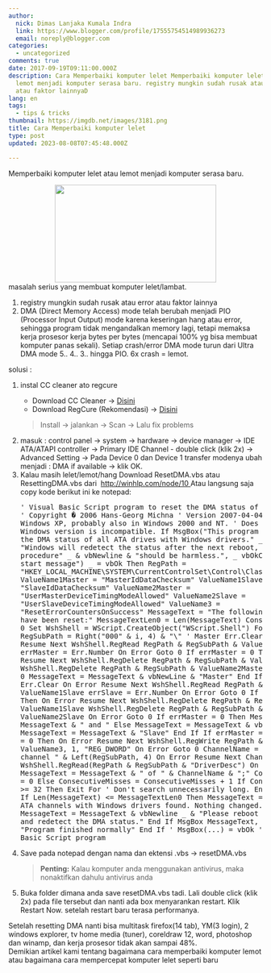 ```yaml
---
author:
  nick: Dimas Lanjaka Kumala Indra
  link: https://www.blogger.com/profile/17555754514989936273
  email: noreply@blogger.com
categories:
  - uncategorized
comments: true
date: 2017-09-19T09:11:00.000Z
description: Cara Memperbaiki komputer lelet Memperbaiki komputer lelet atau
  lemot menjadi komputer serasa baru. registry mungkin sudah rusak atau error
  atau faktor lainnyaD
lang: en
tags:
  - tips & tricks
thumbnail: https://imgdb.net/images/3181.png
title: Cara Memperbaiki komputer lelet
type: post
updated: 2023-08-08T07:45:48.000Z

---
```


Memperbaiki komputer lelet atau lemot menjadi komputer serasa baru.
<br />
<div class="separator" style="clear: both; text-align: center">
  <a
    href="https://imgdb.net/images/3181.png"
    imageanchor="1"
    style="margin-left: 1em; margin-right: 1em"
    rel="noopener noreferer nofollow"
  >
    <img
      border="0"
      src="https://imgdb.net/images/3181.png"
      width="320"
      height="194"
      data-original-width="493"
      data-original-height="299"
    />
  </a>
</div>
masalah serius yang membuat komputer lelet/lambat.
<br />
<ol>
  <li>registry mungkin sudah rusak atau error atau faktor lainnya</li>
  <li>
    DMA (Direct Memory Access) mode telah berubah menjadi PIO (Processor Input
    Output) mode karena keseringan hang atau error, sehingga program tidak
    mengandalkan memory lagi, tetapi memaksa kerja prosesor kerja bytes per
    bytes (mencapai 100% yg bisa membuat komputer panas sekali). Setiap
    crash/error DMA mode turun dari Ultra DMA mode 5.. 4.. 3.. hingga PIO. 6x
    crash = lemot.
  </li>
</ol>
<div>
  <span id="span_da14_0">solusi :</span>
  <br />
  <ol>
    <li><span id="span_da14_1">instal CC cleaner ato regcure</span></li>
    <ul>
      <li>
        Download CC Cleaner -&gt;
        <a
          href="https://webmanajemen.com/search/?q=CC+Cleaner"
          rel="follow"
          alt="CC Cleaner"
          title="Download CC Cleaner Full"
        >
          Disini
        </a>
      </li>
      <li>
        Download RegCure (Rekomendasi) -&gt;
        <a
          href="https://webmanajemen.com/search/?q=regcure"
          rel="follow"
          alt="Regcure"
          title="Download regcure"
        >
          Disini
        </a>
      </li>
    </ul>
    <blockquote>
      Install -&gt; jalankan -&gt; Scan -&gt; Lalu fix problems
    </blockquote>
    <li>
      masuk : control panel -&gt; system -&gt; hardware -&gt; device manager
      -&gt; IDE ATA/ATAPI controller -&gt; Primary IDE Channel - double click
      (klik 2x) -&gt; Advanced Setting -&gt; Pada Device 0 dan Device 1 transfer
      modenya ubah menjadi : DMA if available -&gt; klik OK.
    </li>
    <li>
      Kalau masih lelet/lemot/hang Download ResetDMA.vbs atau ResettingDMA.vbs
      dari&nbsp;
      <a
        href="http://winhlp.com/node/10"
        rel="noopener noreferer nofollow"
        target="_blank"
      >
        http://winhlp.com/node/10
      </a>
      Atau langsung saja copy kode berikut ini ke notepad:
    </li>
<pre>
' Visual Basic Script program to reset the DMA status of all ATA drives
' Copyright � 2006 Hans-Georg Michna ' Version 2007-04-04 ' Works in
Windows XP, probably also in Windows 2000 and NT. ' Does no harm if
Windows version is incompatible. If MsgBox("This program will now reset
the DMA status of all ATA drives with Windows drivers." _ & vbNewline &
"Windows will redetect the status after the next reboot, therefore this
procedure" _ & vbNewline & "should be harmless.", _ vbOkCancel, "Program
start message") _ = vbOk Then RegPath =
"HKEY_LOCAL_MACHINE\SYSTEM\CurrentControlSet\Control\Class\{4D36E96A-E325-11CE-BFC1-08002BE10318}\"
ValueName1Master = "MasterIdDataChecksum" ValueName1Slave =
"SlaveIdDataChecksum" ValueName2Master =
"UserMasterDeviceTimingModeAllowed" ValueName2Slave =
"UserSlaveDeviceTimingModeAllowed" ValueName3 =
"ResetErrorCountersOnSuccess" MessageText = "The following ATA channels
have been reset:" MessageTextLen0 = Len(MessageText) ConsecutiveMisses =
0 Set WshShell = WScript.CreateObject("WScript.Shell") For i = 0 to 999
RegSubPath = Right("000" & i, 4) & "\" ' Master Err.Clear On Error
Resume Next WshShell.RegRead RegPath & RegSubPath & ValueName1Master
errMaster = Err.Number On Error Goto 0 If errMaster = 0 Then On Error
Resume Next WshShell.RegDelete RegPath & RegSubPath & ValueName1Master
WshShell.RegDelete RegPath & RegSubPath & ValueName2Master On Error Goto
0 MessageText = MessageText & vbNewLine & "Master" End If ' Slave
Err.Clear On Error Resume Next WshShell.RegRead RegPath & RegSubPath &
ValueName1Slave errSlave = Err.Number On Error Goto 0 If errSlave = 0
Then On Error Resume Next WshShell.RegDelete RegPath & RegSubPath &
ValueName1Slave WshShell.RegDelete RegPath & RegSubPath &
ValueName2Slave On Error Goto 0 If errMaster = 0 Then MessageText =
MessageText & " and " Else MessageText = MessageText & vbNewLine End If
MessageText = MessageText & "Slave" End If If errMaster = 0 Or errSlave
= 0 Then On Error Resume Next WshShell.RegWrite RegPath & RegSubPath &
ValueName3, 1, "REG_DWORD" On Error Goto 0 ChannelName = "unnamed
channel " & Left(RegSubPath, 4) On Error Resume Next ChannelName =
WshShell.RegRead(RegPath & RegSubPath & "DriverDesc") On Error Goto 0
MessageText = MessageText & " of " & ChannelName & ";" ConsecutiveMisses
= 0 Else ConsecutiveMisses = ConsecutiveMisses + 1 If ConsecutiveMisses
>= 32 Then Exit For ' Don't search unnecessarily long. End If Next ' i
If Len(MessageText) <= MessageTextLen0 Then MessageText = "No resettable
ATA channels with Windows drivers found. Nothing changed." Else
MessageText = MessageText & vbNewline _ & "Please reboot now to reset
and redetect the DMA status." End If MsgBox MessageText, vbOkOnly,
"Program finished normally" End If ' MsgBox(...) = vbOk ' End of Visual
Basic Script program
</pre>
    <li>Save pada notepad dengan nama dan ektensi .vbs -&gt; resetDMA.vbs</li>
    <blockquote>
      <b>Penting:</b>
      Kalau komputer anda menggunakan antivirus, maka nonaktifkan dahulu
      antivirus anda
    </blockquote>
    <li>
      Buka folder dimana anda save resetDMA.vbs tadi. Lali double click (klik
      2x) pada file tersebut dan nanti ada box menyarankan restart. Klik Restart
      Now. setelah restart baru terasa performanya.
    </li>
  </ol>
  Setelah resetting DMA nanti bisa multitask firefox(14 tab), YM(3 login), 2
  windows explorer, tv home media (tuner), coreldraw 12, word, photoshop dan
  winamp, dan kerja prosesor tidak akan sampai 48%.
</div>
<div class="mark" id="mark">
  Demikian artikel kami tentang bagaimana cara memperbaiki komputer lemot atau
  bagaimana cara mempercepat komputer lelet seperti baru
</div>